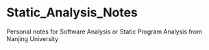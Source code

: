 # Static_Analysis_Notes
Personal notes for Software Analysis or Static Program Analysis from Nanjing University

